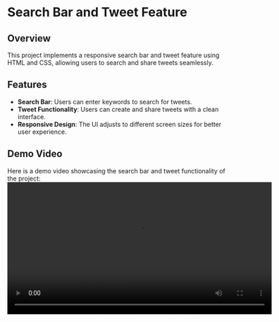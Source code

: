 # Search Bar and Tweet Feature

## Overview
This project implements a responsive search bar and tweet feature using HTML and CSS, allowing users to search and share tweets seamlessly.

## Features
- **Search Bar**: Users can enter keywords to search for tweets.
- **Tweet Functionality**: Users can create and share tweets with a clean interface.
- **Responsive Design**: The UI adjusts to different screen sizes for better user experience.

## Demo Video
Here is a demo video showcasing the search bar and tweet functionality of the project:
<video width="600" controls>
  <source src="output.mp4" type="video/mp4">
  
</video>
